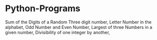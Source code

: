 # Python-Programs
Sum of the Digits of a Random Three digit number,
Letter Number in the alphabet,
Odd Number and Even Number,
Largest of three Numbers in a given number,
Divisibility of one integer by another,
